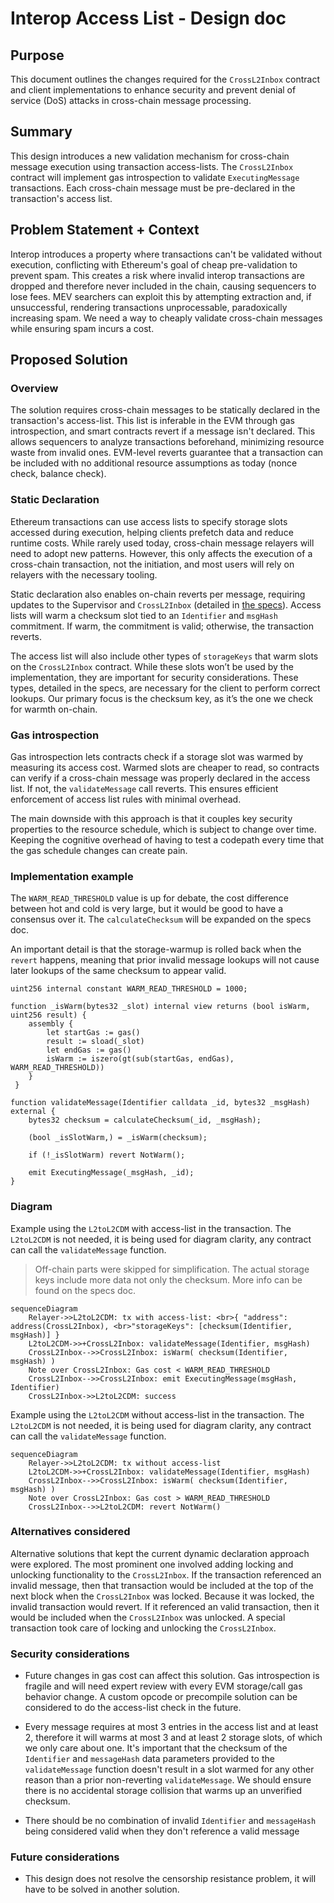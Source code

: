 # Interop Access List - Design doc

## Purpose

This document outlines the changes required for the `CrossL2Inbox` contract and client implementations to enhance security and prevent denial of service (DoS) attacks in cross-chain message processing.

## Summary

This design introduces a new validation mechanism for cross-chain message execution using transaction access-lists. The `CrossL2Inbox` contract will implement gas introspection to validate `ExecutingMessage` transactions. Each cross-chain message must be pre-declared in the transaction's access list.

## Problem Statement + Context

Interop introduces a property where transactions can't be validated without execution, conflicting with Ethereum's goal of cheap pre-validation to prevent spam. This creates a risk where invalid interop transactions are dropped and therefore never included in the chain, causing sequencers to lose fees. MEV searchers can exploit this by attempting extraction and, if unsuccessful, rendering transactions unprocessable, paradoxically increasing spam. We need a way to cheaply validate cross-chain messages while ensuring spam incurs a cost.

## Proposed Solution

### Overview

The solution requires cross-chain messages to be statically declared in the transaction's access-list. This list is inferable in the EVM through gas introspection, and smart contracts revert if a message isn't declared. This allows sequencers to analyze transactions beforehand, minimizing resource waste from invalid ones. EVM-level reverts guarantee that a transaction can be included with no additional resource assumptions as today (nonce check, balance check).

### Static Declaration

Ethereum transactions can use access lists to specify storage slots accessed during execution, helping clients prefetch data and reduce runtime costs. While rarely used today, cross-chain message relayers will need to adopt new patterns. However, this only affects the execution of a cross-chain transaction, not the initiation, and most users will rely on relayers with the necessary tooling.

Static declaration also enables on-chain reverts per message, requiring updates to the Supervisor and `CrossL2Inbox` (detailed in [the specs](https://github.com/ethereum-optimism/specs/pull/612)). Access lists will warm a checksum slot tied to an `Identifier` and `msgHash` commitment. If warm, the commitment is valid; otherwise, the transaction reverts.

The access list will also include other types of `storageKeys` that warm slots on the `CrossL2Inbox` contract. While these slots won’t be used by the implementation, they are important for security considerations. These types, detailed in the specs, are necessary for the client to perform correct lookups. Our primary focus is the checksum key, as it’s the one we check for warmth on-chain.

### Gas introspection

Gas introspection lets contracts check if a storage slot was warmed by measuring its access cost. Warmed slots are cheaper to read, so contracts can verify if a cross-chain message was properly declared in the access list. If not, the `validateMessage` call reverts. This ensures efficient enforcement of access list rules with minimal overhead.

The main downside with this approach is that it couples key security properties to the resource schedule, which is subject to change over time. Keeping the cognitive overhead of having to test a codepath every time that the gas schedule changes can create pain.

### Implementation example

The `WARM_READ_THRESHOLD` value is up for debate, the cost difference between hot and cold is very large, but it would be good to have a consensus over it. The `calculateChecksum` will be expanded on the specs doc.

An important detail is that the storage-warmup is rolled back when the `revert` happens, meaning that prior invalid message lookups will not cause later lookups of the same checksum to appear valid.

```solidity
uint256 internal constant WARM_READ_THRESHOLD = 1000;

function _isWarm(bytes32 _slot) internal view returns (bool isWarm, uint256 result) {
    assembly {
        let startGas := gas()
        result := sload(_slot)
        let endGas := gas()
        isWarm := iszero(gt(sub(startGas, endGas), WARM_READ_THRESHOLD))
    }
 }

function validateMessage(Identifier calldata _id, bytes32 _msgHash) external {
    bytes32 checksum = calculateChecksum(_id, _msgHash);

    (bool _isSlotWarm,) = _isWarm(checksum);

    if (!_isSlotWarm) revert NotWarm();

    emit ExecutingMessage(_msgHash, _id);
}
```

### Diagram

Example using the `L2toL2CDM` with access-list in the transaction. The `L2toL2CDM` is not needed, it is being used for diagram clarity, any contract can call the `validateMessage` function.

> Off-chain parts were skipped for simplification. The actual storage keys include more data not only the checksum. More info can be found on the specs doc.

```mermaid
sequenceDiagram
    Relayer->>L2toL2CDM: tx with access-list: <br>{ "address": address(CrossL2Inbox), <br>"storageKeys": [checksum(Identifier, msgHash)] }
    L2toL2CDM->>+CrossL2Inbox: validateMessage(Identifier, msgHash)
    CrossL2Inbox-->>CrossL2Inbox: isWarm( checksum(Identifier, msgHash) )
    Note over CrossL2Inbox: Gas cost < WARM_READ_THRESHOLD
    CrossL2Inbox-->>CrossL2Inbox: emit ExecutingMessage(msgHash, Identifier)
    CrossL2Inbox->>L2toL2CDM: success
```

Example using the `L2toL2CDM` without access-list in the transaction. The `L2toL2CDM` is not needed, it is being used for diagram clarity, any contract can call the `validateMessage` function.

```mermaid
sequenceDiagram
    Relayer->>L2toL2CDM: tx without access-list
    L2toL2CDM->>+CrossL2Inbox: validateMessage(Identifier, msgHash)
    CrossL2Inbox-->>CrossL2Inbox: isWarm( checksum(Identifier, msgHash) )
    Note over CrossL2Inbox: Gas cost > WARM_READ_THRESHOLD
    CrossL2Inbox-->>L2toL2CDM: revert NotWarm()
```

### Alternatives considered

Alternative solutions that kept the current dynamic declaration approach were explored. The most prominent one involved adding locking and unlocking functionality to the `CrossL2Inbox`. If the transaction referenced an invalid message, then that transaction would be included at the top of the next block when the `CrossL2Inbox` was locked. Because it was locked, the invalid transaction would revert. If it referenced an valid transaction, then it would be included when the `CrossL2Inbox` was unlocked. A special transaction took care of locking and unlocking the `CrossL2Inbox`.

### Security considerations

- Future changes in gas cost can affect this solution. Gas introspection is fragile and will need expert review with every EVM storage/call gas behavior change.
  A custom opcode or precompile solution can be considered to do the access-list check in the future.

- Every message requires at most 3 entries in the access list and at least 2, therefore it will warms at most 3 and at least 2 storage slots, of which we only care about one. It's important that the checksum of the `Identifier` and `messageHash` data parameters provided to the `validateMessage` function doesn't result in a slot warmed for any other reason than a prior non-reverting `validateMessage`. We should ensure there is no accidental storage collision that warms up an unverified checksum.

- There should be no combination of invalid `Identifier` and `messageHash` being considered valid when they don't reference a valid message

### Future considerations

- This design does not resolve the censorship resistance problem, it will have to be solved in another solution.
